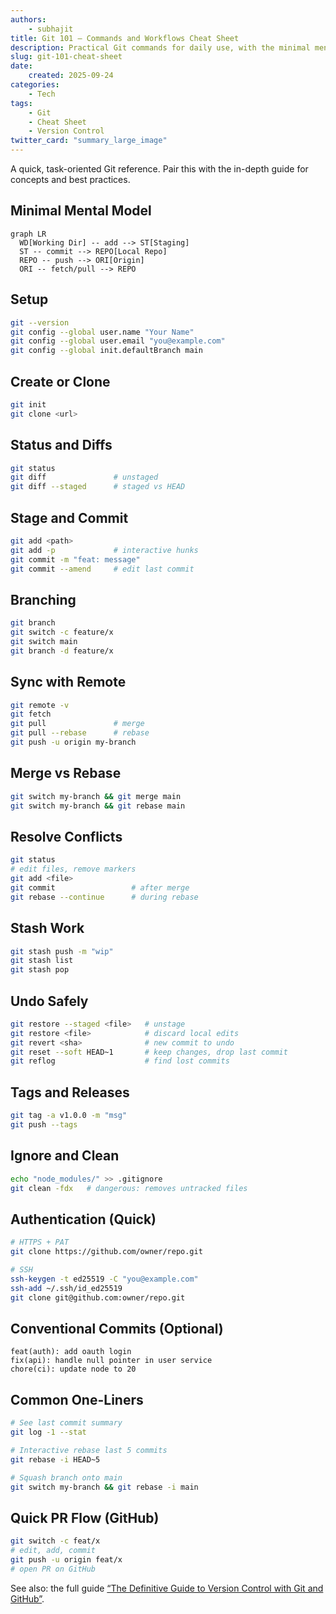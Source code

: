 ```yaml
---
authors: 
    - subhajit
title: Git 101 – Commands and Workflows Cheat Sheet
description: Practical Git commands for daily use, with the minimal mental model and examples. Copy-paste friendly, organized by task.
slug: git-101-cheat-sheet
date: 
    created: 2025-09-24
categories:
    - Tech
tags:
    - Git
    - Cheat Sheet
    - Version Control
twitter_card: "summary_large_image"
---
```


A quick, task-oriented Git reference. Pair this with the in-depth guide for concepts and best practices.

<!-- more -->

## Minimal Mental Model

```mermaid
graph LR
  WD[Working Dir] -- add --> ST[Staging]
  ST -- commit --> REPO[Local Repo]
  REPO -- push --> ORI[Origin]
  ORI -- fetch/pull --> REPO
```

## Setup

```bash
git --version
git config --global user.name "Your Name"
git config --global user.email "you@example.com"
git config --global init.defaultBranch main
```

## Create or Clone

```bash
git init
git clone <url>
```

## Status and Diffs

```bash
git status
git diff               # unstaged
git diff --staged      # staged vs HEAD
```

## Stage and Commit

```bash
git add <path>
git add -p             # interactive hunks
git commit -m "feat: message"
git commit --amend     # edit last commit
```

## Branching

```bash
git branch
git switch -c feature/x
git switch main
git branch -d feature/x
```

## Sync with Remote

```bash
git remote -v
git fetch
git pull               # merge
git pull --rebase      # rebase
git push -u origin my-branch
```

## Merge vs Rebase

```bash
git switch my-branch && git merge main
git switch my-branch && git rebase main
```

## Resolve Conflicts

```bash
git status
# edit files, remove markers
git add <file>
git commit                 # after merge
git rebase --continue      # during rebase
```

## Stash Work

```bash
git stash push -m "wip"
git stash list
git stash pop
```

## Undo Safely

```bash
git restore --staged <file>   # unstage
git restore <file>            # discard local edits
git revert <sha>              # new commit to undo
git reset --soft HEAD~1       # keep changes, drop last commit
git reflog                    # find lost commits
```

## Tags and Releases

```bash
git tag -a v1.0.0 -m "msg"
git push --tags
```

## Ignore and Clean

```bash
echo "node_modules/" >> .gitignore
git clean -fdx   # dangerous: removes untracked files
```

## Authentication (Quick)

```bash
# HTTPS + PAT
git clone https://github.com/owner/repo.git

# SSH
ssh-keygen -t ed25519 -C "you@example.com"
ssh-add ~/.ssh/id_ed25519
git clone git@github.com:owner/repo.git
```

## Conventional Commits (Optional)

```text
feat(auth): add oauth login
fix(api): handle null pointer in user service
chore(ci): update node to 20
```

## Common One-Liners

```bash
# See last commit summary
git log -1 --stat

# Interactive rebase last 5 commits
git rebase -i HEAD~5

# Squash branch onto main
git switch my-branch && git rebase -i main
```

## Quick PR Flow (GitHub)

```bash
git switch -c feat/x
# edit, add, commit
git push -u origin feat/x
# open PR on GitHub
```

See also: the full guide [“The Definitive Guide to Version Control with Git and GitHub”](/version-control-git-github/).


